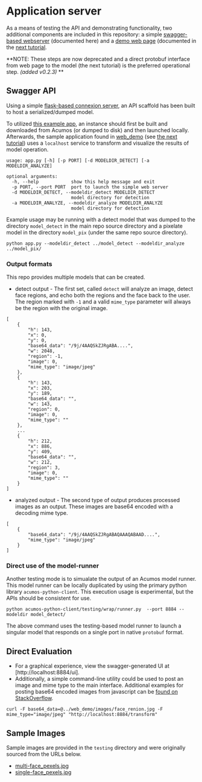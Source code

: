 <!---
.. ===============LICENSE_START=======================================================
.. Acumos CC-BY-4.0
.. ===================================================================================
.. Copyright (C) 2017-2018 AT&T Intellectual Property & Tech Mahindra. All rights reserved.
.. ===================================================================================
.. This Acumos documentation file is distributed by AT&T and Tech Mahindra
.. under the Creative Commons Attribution 4.0 International License (the "License");
.. you may not use this file except in compliance with the License.
.. You may obtain a copy of the License at
..
..      http://creativecommons.org/licenses/by/4.0
..
.. This file is distributed on an "AS IS" BASIS,
.. WITHOUT WARRANTIES OR CONDITIONS OF ANY KIND, either express or implied.
.. See the License for the specific language governing permissions and
.. limitations under the License.
.. ===============LICENSE_END=========================================================
-->

# Application server
As a means of testing the API and demonstrating functionality, two
additional components are included in this repository:
a simple [swagger-based webserver](../../testing) (documented here) and
a [demo web page](../../web_demo) (documented in the [next tutorial](lesson3.md).

**NOTE: These steps are now deprecated and a direct protobuf interface from
web page to the model (the next tutorial) is the preferred operational step.
*(added v0.2.3)* **

## Swagger API
Using a simple [flask-based connexion server](https://github.com/zalando/connexion),
an API scaffold has been built to host a serialized/dumped model.

To utilized [this example app](../../testing), an instance should first be built and downloaded
from Acumos (or dumped to disk) and then
launched locally.  Afterwards, the sample application found in
[web_demo](web_demo) (see [the next tutorial](lesson3.md))
uses a `localhost` service to transform
and visualize the results of model operation.


```
usage: app.py [-h] [-p PORT] [-d MODELDIR_DETECT] [-a MODELDIR_ANALYZE]

optional arguments:
  -h, --help            show this help message and exit
  -p PORT, --port PORT  port to launch the simple web server
  -d MODELDIR_DETECT, --modeldir_detect MODELDIR_DETECT
                        model directory for detection
  -a MODELDIR_ANALYZE, --modeldir_analyze MODELDIR_ANALYZE
                        model directory for detection
```


Example usage may be running with a detect model that was dumped to the directory `model_detect`
in the main repo source directory and a pixelate model in the
directory `model_pix` (under the same repo source directory).

```
python app.py --modeldir_detect ../model_detect --modeldir_analyze ../model_pix/
```


### Output formats
This repo provides multiple models that can be created.

* detect output - The first set, called
`detect` will analyze an image, detect face regions, and echo both the
regions and the face back to the user.  The region marked with `-1`
and a valid `mime_type` parameter will
always be the region with the original image.


```
[
    {
        "h": 143,
        "x": 0,
        "y": 0,
        "base64_data": "/9j/4AAQSkZJRgABA....",
        "w": 2048,
        "region": -1,
        "image": 0,
        "mime_type": "image/jpeg"
    },
    {
        "h": 143,
        "x": 203,
        "y": 189,
        "base64_data": "",
        "w": 143,
        "region": 0,
        "image": 0,
        "mime_type": ""
    },
    ...
    {
        "h": 212,
        "x": 886,
        "y": 409,
        "base64_data": "",
        "w": 212,
        "region": 3,
        "image": 0,
        "mime_type": ""
    }
]

```

* analyzed output - The second type of output produces processed
images as an output.  These images are base64 encoded with a decoding
mime type.

```
[
    {
        "base64_data": "/9j/4AAQSkZJRgABAQAAAQABAAD....",
        "mime_type": "image/jpeg"
    }
]

```

### Direct use of the model-runner

Another testing mode is to simualate the output of an Acumos model runner.
This model runner can be locally duplicated by using the primary python library
`acumos-python-client`.  This execution usage is experimental, but the APIs should
be consistent for use.

```
python acumos-python-client/testing/wrap/runner.py  --port 8884 --modeldir model_detect/
```

The above command uses the testing-based model runner to launch a singular model
that responds on a single port in native `protobuf` format.



## Direct Evaluation

* For a graphical experience, view the swagger-generated UI at [http://localhost:8884/ui].
* Additionally, a simple command-line utility could be used to post an image
and mime type to the main interface.  Additional examples for posting base64 encoded
images from javascript can be [found on StackOverflow](https://stackoverflow.com/a/20285053).

```
curl -F base64_data=@../web_demo/images/face_renion.jpg -F mime_type="image/jpeg" "http://localhost:8884/transform"
```

## Sample Images
Sample images are provided in the `testing` directory and were originally sourced
from the URLs below.

* [multi-face_pexels.jpg](https://www.pexels.com/photo/family-generation-father-mother-8509/)
* [single-face_pexels.jpg](https://www.pexels.com/photo/adult-beard-boy-casual-220453/)

